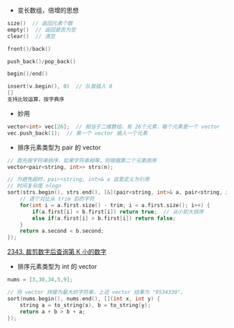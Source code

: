 * 变长数组，倍增的思想

```cpp
size()  // 返回元素个数
empty()  // 返回是否为空
clear()  // 清空

front()/back()

push_back()/pop_back()

begin()/end()

insert(v.begin(), 0)  // 队首插入 0
[]
支持比较运算，按字典序
```

* 妙用
```cpp
vector<int> vec[26];  // 相当于二维数组，有 26个元素，每个元素是一个 vector
vec.push_back(1);  // 第一个 vector 插入一个元素
```

* 排序元素类型为 pair 的 vector
```cpp
// 首先按字符串排序，如果字符串相等，则根据第二个元素排序
vector<pair<string, int>> strs(n);

// 为避免超时，pair<string, int>& a 这里定义为引用
// 时间复杂度 nlogn
sort(strs.begin(), strs.end(), [&](pair<string, int>& a, pair<string, int>& b) {
    // 逐个对比从 trim 后的字符
    for(int i = a.first.size() - trim; i < a.first.size(); i++) {
        if(a.first[i] < b.first[i]) return true;  // 从小到大排序
        else if(a.first[i] > b.first[i]) return false;
    }
    return a.second < b.second;
});
```
[2343. 裁剪数字后查询第 K 小的数字](https://www.acwing.com/activity/content/problem/content/7232/)

* 排序元素类型为 int 的 vector
```cpp
nums = [3,30,34,5,9];

// 将 vector 拼接为最大的字符串，上述 vector 结果为 "9534330"。
sort(nums.begin(), nums.end(), [](int x, int y) {
    string a = to_string(x), b = to_string(y);
    return a + b > b + a;
});
```
